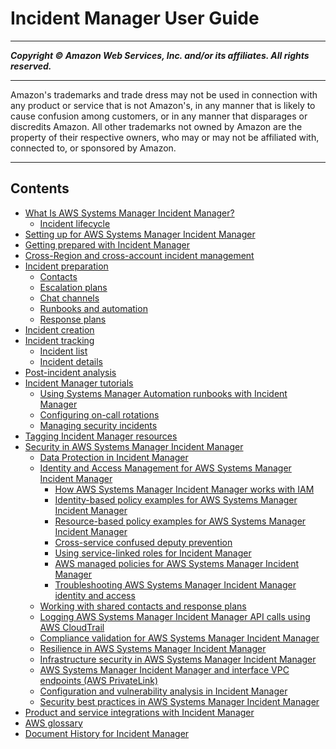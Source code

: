 # Incident Manager User Guide

-----
*****Copyright &copy; Amazon Web Services, Inc. and/or its affiliates. All rights reserved.*****

-----
Amazon's trademarks and trade dress may not be used in 
     connection with any product or service that is not Amazon's, 
     in any manner that is likely to cause confusion among customers, 
     or in any manner that disparages or discredits Amazon. All other 
     trademarks not owned by Amazon are the property of their respective
     owners, who may or may not be affiliated with, connected to, or 
     sponsored by Amazon.

-----
## Contents
+ [What Is AWS Systems Manager Incident Manager?](what-is-incident-manager.md)
   + [Incident lifecycle](incident-lifecycle.md)
+ [Setting up for AWS Systems Manager Incident Manager](setting-up.md)
+ [Getting prepared with Incident Manager](getting-started.md)
+ [Cross-Region and cross-account incident management](incident-manager-cross-account-cross-region.md)
+ [Incident preparation](incident-response.md)
   + [Contacts](contacts.md)
   + [Escalation plans](escalation.md)
   + [Chat channels](chat.md)
   + [Runbooks and automation](runbooks.md)
   + [Response plans](response-plans.md)
+ [Incident creation](incident-creation.md)
+ [Incident tracking](tracking.md)
   + [Incident list](tracking-list.md)
   + [Incident details](tracking-details.md)
+ [Post-incident analysis](analysis.md)
+ [Incident Manager tutorials](tutorials.md)
   + [Using Systems Manager Automation runbooks with Incident Manager](tutorials-runbooks.md)
   + [Configuring on-call rotations](tutorials-oncall.md)
   + [Managing security incidents](tutorials-security.md)
+ [Tagging Incident Manager resources](tagging.md)
+ [Security in AWS Systems Manager Incident Manager](security.md)
   + [Data Protection in Incident Manager](data-protection.md)
   + [Identity and Access Management for AWS Systems Manager Incident Manager](security-iam.md)
      + [How AWS Systems Manager Incident Manager works with IAM](security_iam_service-with-iam.md)
      + [Identity-based policy examples for AWS Systems Manager Incident Manager](security_iam_id-based-policy-examples.md)
      + [Resource-based policy examples for AWS Systems Manager Incident Manager](security_iam_resource-based-policy-examples.md)
      + [Cross-service confused deputy prevention](cross-service-confused-deputy-prevention.md)
      + [Using service-linked roles for Incident Manager](using-service-linked-roles.md)
      + [AWS managed policies for AWS Systems Manager Incident Manager](security-iam-awsmanpol.md)
      + [Troubleshooting AWS Systems Manager Incident Manager identity and access](security_iam_troubleshoot.md)
   + [Working with shared contacts and response plans](sharing.md)
   + [Logging AWS Systems Manager Incident Manager API calls using AWS CloudTrail](logging-using-cloudtrail.md)
   + [Compliance validation for AWS Systems Manager Incident Manager](SERVICENAME-compliance.md)
   + [Resilience in AWS Systems Manager Incident Manager](disaster-recovery-resiliency.md)
   + [Infrastructure security in AWS Systems Manager Incident Manager](infrastructure-security.md)
   + [AWS Systems Manager Incident Manager and interface VPC endpoints (AWS PrivateLink)](vpc-interface-endpoints.md)
   + [Configuration and vulnerability analysis in Incident Manager](vulnerability.md)
   + [Security best practices in AWS Systems Manager Incident Manager](security-best-practices.md)
+ [Product and service integrations with Incident Manager](integration.md)
+ [AWS glossary](glossary.md)
+ [Document History for Incident Manager](doc-history.md)
